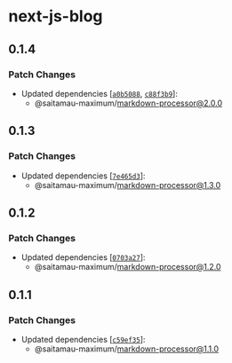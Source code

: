 # next-js-blog

## 0.1.4

### Patch Changes

- Updated dependencies [[`a0b5088`](https://github.com/saitamau-maximum/markdown/commit/a0b5088565cd4047eac58739bcd11feaea8b27d4), [`c88f3b9`](https://github.com/saitamau-maximum/markdown/commit/c88f3b9c30251ef038f91b1a263e62a82c6bd7f6)]:
  - @saitamau-maximum/markdown-processor@2.0.0

## 0.1.3

### Patch Changes

- Updated dependencies [[`7e465d3`](https://github.com/saitamau-maximum/markdown/commit/7e465d3b626c95fa74a37dfcd33dc5ccb3482dcf)]:
  - @saitamau-maximum/markdown-processor@1.3.0

## 0.1.2

### Patch Changes

- Updated dependencies [[`0703a27`](https://github.com/saitamau-maximum/markdown/commit/0703a2747d5393093abdae8ef9c2ec5d4c92fe37)]:
  - @saitamau-maximum/markdown-processor@1.2.0

## 0.1.1

### Patch Changes

- Updated dependencies [[`c59ef35`](https://github.com/saitamau-maximum/markdown/commit/c59ef35e384b71edd04c4c26fdbbcefa0249f43b)]:
  - @saitamau-maximum/markdown-processor@1.1.0
